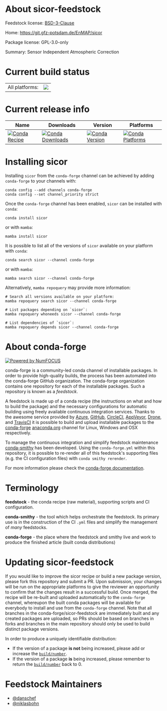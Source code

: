 About sicor-feedstock
=====================

Feedstock license: [BSD-3-Clause](https://github.com/conda-forge/sicor-feedstock/blob/main/LICENSE.txt)

Home: https://git.gfz-potsdam.de/EnMAP/sicor

Package license: GPL-3.0-only

Summary: Sensor Independent Atmospheric Correction

Current build status
====================


<table><tr><td>All platforms:</td>
    <td>
      <a href="https://dev.azure.com/conda-forge/feedstock-builds/_build/latest?definitionId=10885&branchName=main">
        <img src="https://dev.azure.com/conda-forge/feedstock-builds/_apis/build/status/sicor-feedstock?branchName=main">
      </a>
    </td>
  </tr>
</table>

Current release info
====================

| Name | Downloads | Version | Platforms |
| --- | --- | --- | --- |
| [![Conda Recipe](https://img.shields.io/badge/recipe-sicor-green.svg)](https://anaconda.org/conda-forge/sicor) | [![Conda Downloads](https://img.shields.io/conda/dn/conda-forge/sicor.svg)](https://anaconda.org/conda-forge/sicor) | [![Conda Version](https://img.shields.io/conda/vn/conda-forge/sicor.svg)](https://anaconda.org/conda-forge/sicor) | [![Conda Platforms](https://img.shields.io/conda/pn/conda-forge/sicor.svg)](https://anaconda.org/conda-forge/sicor) |

Installing sicor
================

Installing `sicor` from the `conda-forge` channel can be achieved by adding `conda-forge` to your channels with:

```
conda config --add channels conda-forge
conda config --set channel_priority strict
```

Once the `conda-forge` channel has been enabled, `sicor` can be installed with `conda`:

```
conda install sicor
```

or with `mamba`:

```
mamba install sicor
```

It is possible to list all of the versions of `sicor` available on your platform with `conda`:

```
conda search sicor --channel conda-forge
```

or with `mamba`:

```
mamba search sicor --channel conda-forge
```

Alternatively, `mamba repoquery` may provide more information:

```
# Search all versions available on your platform:
mamba repoquery search sicor --channel conda-forge

# List packages depending on `sicor`:
mamba repoquery whoneeds sicor --channel conda-forge

# List dependencies of `sicor`:
mamba repoquery depends sicor --channel conda-forge
```


About conda-forge
=================

[![Powered by
NumFOCUS](https://img.shields.io/badge/powered%20by-NumFOCUS-orange.svg?style=flat&colorA=E1523D&colorB=007D8A)](https://numfocus.org)

conda-forge is a community-led conda channel of installable packages.
In order to provide high-quality builds, the process has been automated into the
conda-forge GitHub organization. The conda-forge organization contains one repository
for each of the installable packages. Such a repository is known as a *feedstock*.

A feedstock is made up of a conda recipe (the instructions on what and how to build
the package) and the necessary configurations for automatic building using freely
available continuous integration services. Thanks to the awesome service provided by
[Azure](https://azure.microsoft.com/en-us/services/devops/), [GitHub](https://github.com/),
[CircleCI](https://circleci.com/), [AppVeyor](https://www.appveyor.com/),
[Drone](https://cloud.drone.io/welcome), and [TravisCI](https://travis-ci.com/)
it is possible to build and upload installable packages to the
[conda-forge](https://anaconda.org/conda-forge) [anaconda.org](https://anaconda.org/)
channel for Linux, Windows and OSX respectively.

To manage the continuous integration and simplify feedstock maintenance
[conda-smithy](https://github.com/conda-forge/conda-smithy) has been developed.
Using the ``conda-forge.yml`` within this repository, it is possible to re-render all of
this feedstock's supporting files (e.g. the CI configuration files) with ``conda smithy rerender``.

For more information please check the [conda-forge documentation](https://conda-forge.org/docs/).

Terminology
===========

**feedstock** - the conda recipe (raw material), supporting scripts and CI configuration.

**conda-smithy** - the tool which helps orchestrate the feedstock.
                   Its primary use is in the construction of the CI ``.yml`` files
                   and simplify the management of *many* feedstocks.

**conda-forge** - the place where the feedstock and smithy live and work to
                  produce the finished article (built conda distributions)


Updating sicor-feedstock
========================

If you would like to improve the sicor recipe or build a new
package version, please fork this repository and submit a PR. Upon submission,
your changes will be run on the appropriate platforms to give the reviewer an
opportunity to confirm that the changes result in a successful build. Once
merged, the recipe will be re-built and uploaded automatically to the
`conda-forge` channel, whereupon the built conda packages will be available for
everybody to install and use from the `conda-forge` channel.
Note that all branches in the conda-forge/sicor-feedstock are
immediately built and any created packages are uploaded, so PRs should be based
on branches in forks and branches in the main repository should only be used to
build distinct package versions.

In order to produce a uniquely identifiable distribution:
 * If the version of a package **is not** being increased, please add or increase
   the [``build/number``](https://docs.conda.io/projects/conda-build/en/latest/resources/define-metadata.html#build-number-and-string).
 * If the version of a package **is** being increased, please remember to return
   the [``build/number``](https://docs.conda.io/projects/conda-build/en/latest/resources/define-metadata.html#build-number-and-string)
   back to 0.

Feedstock Maintainers
=====================

* [@danschef](https://github.com/danschef/)
* [@niklasbohn](https://github.com/niklasbohn/)

